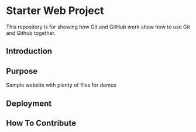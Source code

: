 # Starter Web Project

This repository is for showing how Git and GitHub work
show how to use Git and Github together.

## Introduction



## Purpose

Sample website with plenty of files for demos

## Deployment

## How To Contribute


